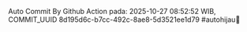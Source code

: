 Auto Commit By Github Action pada: 2025-10-27 08:52:52 WIB, COMMIT_UUID 8d195d6c-b7cc-492c-8ae8-5d3521ee1d79 #autohijau🗿
